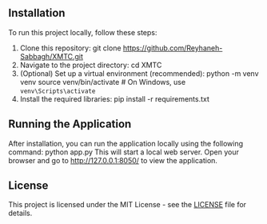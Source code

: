 ## Installation

To run this project locally, follow these steps:

1. Clone this repository:
   git clone https://github.com/Reyhaneh-Sabbagh/XMTC.git
3. Navigate to the project directory:
   cd XMTC
5. (Optional) Set up a virtual environment (recommended):
   python -m venv venv
   source venv/bin/activate  # On Windows, use `venv\Scripts\activate`
7. Install the required libraries:
   pip install -r requirements.txt


## Running the Application

After installation, you can run the application locally using the following command:
python app.py
This will start a local web server. Open your browser and go to http://127.0.0.1:8050/ to view the application.

## License
This project is licensed under the MIT License - see the [LICENSE](LICENSE) file for details.

